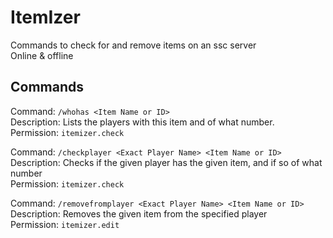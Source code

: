 # ItemIzer
Commands to check for and remove items on an ssc server  
Online & offline
     
    
## Commands  

Command: `/whohas <Item Name or ID>`    
Description: Lists the players with this item and of what number.   
Permission: `itemizer.check`   
  
Command: `/checkplayer <Exact Player Name> <Item Name or ID>`   
Description: Checks if the given player has the given item, and if so of what number  
Permission: `itemizer.check`  
  
Command: `/removefromplayer <Exact Player Name> <Item Name or ID>`  
Description: Removes the given item from the specified player  
Permission: `itemizer.edit`
